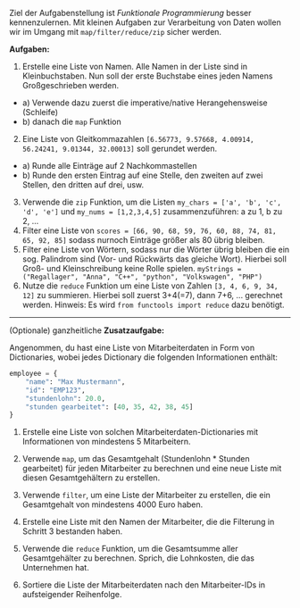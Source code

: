 Ziel der Aufgabenstellung ist *Funktionale Programmierung* besser kennenzulernen. Mit kleinen Aufgaben zur Verarbeitung von Daten wollen wir im Umgang mit `map/filter/reduce/zip` sicher werden. 

**Aufgaben:**

1. Erstelle eine Liste von Namen. Alle Namen in der Liste sind in Kleinbuchstaben. Nun soll der erste Buchstabe eines jeden Namens Großgeschrieben werden. 
 - a) Verwende dazu zuerst die imperative/native Herangehensweise (Schleife)
 - b) danach die `map` Funktion
2. Eine Liste von Gleitkommazahlen  `[6.56773, 9.57668, 4.00914, 56.24241, 9.01344, 32.00013]` soll gerundet werden. 
 - a) Runde alle Einträge auf 2 Nachkommastellen
 - b) Runde den ersten Eintrag auf eine Stelle, den zweiten auf zwei Stellen, den dritten auf drei, usw.
3. Verwende die `zip` Funktion, um die Listen 
`my_chars = ['a', 'b', 'c', 'd', 'e']` und 
`my_nums = [1,2,3,4,5]`
zusammenzuführen: a zu 1, b zu 2, ...
4. Filter eine Liste von `scores = [66, 90, 68, 59, 76, 60, 88, 74, 81, 65, 92, 85]` sodass nurnoch Einträge größer als 80 übrig bleiben.
5. Filter eine Liste von Wörtern, sodass nur die Wörter übrig bleiben die ein sog. Palindrom sind (Vor- und Rückwärts das gleiche Wort). Hierbei soll Groß- und Kleinschreibung keine Rolle spielen. `myStrings = ("Regallager", "Anna", "C++", "python", "Volkswagen", "PHP")`
6. Nutze die `reduce` Funktion um eine Liste von Zahlen `[3, 4, 6, 9, 34, 12]` zu summieren. Hierbei soll zuerst 3+4(=7), dann 7+6, ... gerechnet werden. Hinweis: Es wird `from functools import reduce` dazu benötigt.

---

(Optionale) ganzheitliche **Zusatzaufgabe:**

Angenommen, du hast eine Liste von Mitarbeiterdaten in Form von Dictionaries, wobei jedes Dictionary die folgenden Informationen enthält:
```python
employee = {
    "name": "Max Mustermann",
    "id": "EMP123",
    "stundenlohn": 20.0,
    "stunden gearbeitet": [40, 35, 42, 38, 45]
}

```

1. Erstelle eine Liste von solchen Mitarbeiterdaten-Dictionaries mit Informationen von mindestens 5 Mitarbeitern.

2. Verwende `map`, um das Gesamtgehalt (Stundenlohn * Stunden gearbeitet) für jeden Mitarbeiter zu berechnen und eine neue Liste mit diesen Gesamtgehältern zu erstellen.

3. Verwende `filter`, um eine Liste der Mitarbeiter zu erstellen, die ein Gesamtgehalt von mindestens 4000 Euro haben.

4. Erstelle eine Liste mit den Namen der Mitarbeiter, die die Filterung in Schritt 3 bestanden haben.

5. Verwende die `reduce` Funktion, um die Gesamtsumme aller Gesamtgehälter zu berechnen. Sprich, die Lohnkosten, die das Unternehmen hat.

6. Sortiere die Liste der Mitarbeiterdaten nach den Mitarbeiter-IDs in aufsteigender Reihenfolge.
